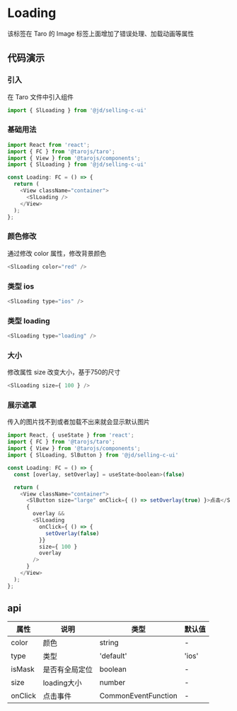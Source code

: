 
# Loading
该标签在 Taro 的 Image 标签上面增加了错误处理、加载动画等属性
## 代码演示
### 引入
在 Taro 文件中引入组件
```js
import { SlLoading } from '@jd/selling-c-ui'
```
### 基础用法
```js
import React from 'react';
import { FC } from '@tarojs/taro';
import { View } from '@tarojs/components';
import { SlLoading } from '@jd/selling-c-ui'

const Loading: FC = () => {
  return (
    <View className="container">
      <SlLoading />  
    </View>
  );
};
```
### 颜色修改
通过修改 color 属性，修改背景颜色
```js
<SlLoading color="red" />
```

### 类型 ios
```js
<SlLoading type="ios" />
```

### 类型 loading
```js
<SlLoading type="loading" />
```

### 大小
修改属性 size 改变大小，基于750的尺寸 
```js
<SlLoading size={ 100 } />
```

### 展示遮罩
传入的图片找不到或者加载不出来就会显示默认图片
```js
import React, { useState } from 'react';
import { FC } from '@tarojs/taro';
import { View } from '@tarojs/components';
import { SlLoading, SlButton } from '@jd/selling-c-ui'

const Loading: FC = () => {
  const [overlay, setOverlay] = useState<boolean>(false)

  return (
    <View className="container">  
      <SlButton size="large" onClick={ () => setOverlay(true) }>点击</SlButton>
      {
        overlay && 
        <SlLoading 
          onClick={ () => {
            setOverlay(false) 
          }} 
          size={ 100 } 
          overlay 
        />
      }
    </View>
  );
};
```

## api
|  属性   | 说明  | 类型 | 默认值 |
|  ----  | ----  | ---- | ---- |
| color | 颜色 | string | - |
| type | 类型 | 'default'|'ios'|'loading' | default |
| isMask | 是否有全局定位 | boolean | - |
| size | loading大小 | number | - |
| onClick | 点击事件 | CommonEventFunction | - |
